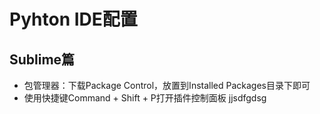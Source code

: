 # Pyhton IDE配置
## Sublime篇
* 包管理器：下载Package Control，放置到Installed Packages目录下即可
* 使用快捷键Command + Shift + P打开插件控制面板
jjsdfgdsg

  